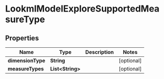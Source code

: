 # LookmlModelExploreSupportedMeasureType

## Properties
Name | Type | Description | Notes
------------ | ------------- | ------------- | -------------
**dimensionType** | **String** |  |  [optional]
**measureTypes** | **List&lt;String&gt;** |  |  [optional]
